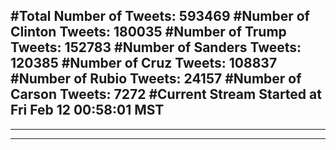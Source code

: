#Total Number of Tweets: 593469 
#Number of Clinton Tweets: 180035
#Number of Trump Tweets: 152783
#Number of Sanders Tweets: 120385
#Number of Cruz Tweets: 108837
#Number of Rubio Tweets: 24157
#Number of Carson Tweets: 7272
#Current Stream Started at Fri Feb 12 00:58:01 MST
---
---
---
